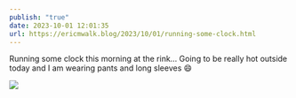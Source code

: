 ```yaml
---
publish: "true"
date: 2023-10-01 12:01:35
url: https://ericmwalk.blog/2023/10/01/running-some-clock.html
---
```

Running some clock this morning at the rink… Going to be really hot outside today and I am wearing pants and long sleeves 😄

![](https://ericmwalk.blog/uploads/2023/62d1e228-9f5b-475d-8488-d282038f4f97.jpg)